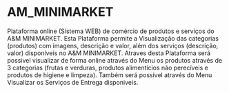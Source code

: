 # AM_MINIMARKET
Plataforma online (Sistema WEB) de comércio de produtos e serviços do A&M MINIMARKET.
Esta Plataforma permite a Visualização das categorias (produtos) com imagens, descrição e valor, além dos serviços (descrição, valor) disponíveis no A&M MINIMARKET.
Atraves desta Plataforma será possivel visualizar de forma online através do Menu os produtos através de 3 categorias (frutas e verduras, produtos alimentícios não perecíveis e produtos de higiene e limpeza).
Também será possivel através do Menu Visualizar os Serviços de Entrega disponiveis.
